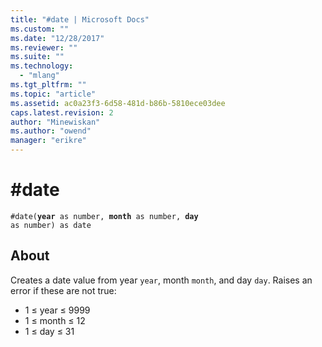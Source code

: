 ```yaml
---
title: "#date | Microsoft Docs"
ms.custom: ""
ms.date: "12/28/2017"
ms.reviewer: ""
ms.suite: ""
ms.technology: 
  - "mlang"
ms.tgt_pltfrm: ""
ms.topic: "article"
ms.assetid: ac0a23f3-6d58-481d-b86b-5810ece03dee
caps.latest.revision: 2
author: "Minewiskan"
ms.author: "owend"
manager: "erikre"
---
```

# #date
 <code>#date(<b>year</b> as number, <b>month</b> as number, <b>day</b> as number) as date</code>

## About
Creates a date value from year <code>year</code>, month <code>month</code>, and day <code>day</code>. Raises an error if these are not true: <ul> <li> 1 ≤ year ≤ 9999 </li> <li> 1 ≤ month ≤ 12 </li> <li> 1 ≤ day ≤ 31 </li> </ul>
